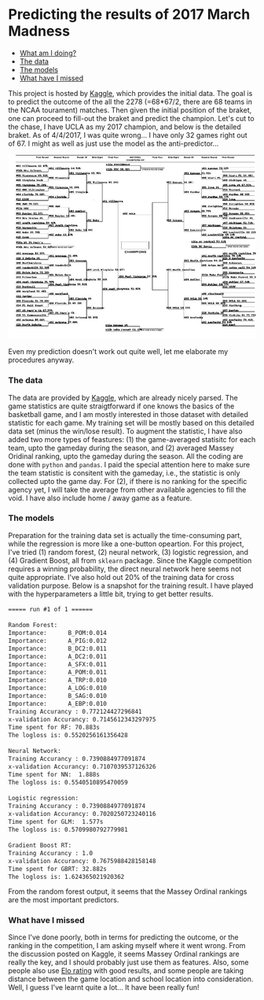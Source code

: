 # Predicting the results of 2017 March Madness
* [What am I doing?](#intro)
* [The data](#data)
* [The models](#model)
* [What have I missed](#miss)

<a name='intro'></a>This project is hosted by [Kaggle](https://www.kaggle.com/c/march-machine-learning-mania-2017), which provides the initial data. The goal is to predict the outcome of the all the 2278 (=68\*67/2, there are 68 teams in the NCAA tourament) matches. Then given the initial position of the braket, one can proceed to fill-out the braket and predict the champion. Let's cut to the chase, I have UCLA as my 2017 champion, and below is the detailed braket. As of 4/4/2017, I was quite wrong... I have only 32 games right out of 67. I might as well as just use the model as the anti-predictor...

![braket](https://github.com/changyaochen/March-Madness/blob/master/predicted_bracket_2.jpg)

Even my prediction doesn't work out quite well, let me elaborate my procedures anyway.
<a name='data'></a>
### The data

The data are provided by [Kaggle](https://www.kaggle.com/c/march-machine-learning-mania-2017/data), which are already nicely parsed. The game statistics are quite straigtforward if one knows the basics of the basketball game, and I am mostly interested in those dataset with detailed statistic for each game. My training set will be mostly based on this detailed data set (minus the win/lose result). To augment the statistic, I have also added two more types of feastures: (1) the game-averaged statisitc for each team, upto the gameday during the season, and (2) averaged Massey Oridinal ranking, upto the gameday during the season. All the coding are done with `python` and `pandas`. I paid the special attention here to make sure the team statistic is consitent with the gameday, i.e., the statistic is only collected upto the game day. For (2), if there is no ranking for the specific agency yet, I will take the average from other available agencies to fill the void. I have also include home / away game as a feature. 

<a name='model'></a>
### The models

Preparation for the training data set is actually the time-consuming part, while the regression is more like a one-button opeartion. For this project, I've tried (1) random forest, (2) neural network, (3) logistic regression, and (4) Gradient Boost, all from `sklearn` package. Since the Kaggle competition requires a winning probability, the direct neural network here seems not quite appropriate. I've also hold out 20% of the training data for cross validation purpose. Below is a snapshot for the training result. I have played with the hyperparameters a little bit, trying to get better results.
~~~
===== run #1 of 1 ======

Random Forest:
Importance:      B_POM:0.014
Importance:      A_PIG:0.012
Importance:      B_DC2:0.011
Importance:      A_DC2:0.011
Importance:      A_SFX:0.011
Importance:      A_POM:0.011
Importance:      A_TRP:0.010
Importance:      A_LOG:0.010
Importance:      B_SAG:0.010
Importance:      A_EBP:0.010
Training Accurancy : 0.772124427296841
x-validation Accurancy: 0.7145612343297975
Time spent for RF: 70.883s
The logloss is: 0.5520256161356428

Neural Network:
Training Accurancy : 0.7390884977091874
x-validation Accurancy: 0.7107039537126326
Time spent for NN:  1.888s
The logloss is: 0.5540510895470059

Logistic regression:
Training Accurancy : 0.7390884977091874
x-validation Accurancy: 0.7020250723240116
Time spent for GLM:  1.577s
The logloss is: 0.5709980792779981

Gradient Boost RT:
Training Accurancy : 1.0       
x-validation Accurancy: 0.7675988428158148
Time spent for GBRT: 32.882s
The logloss is: 1.624365021920362
~~~
From the random forest output, it seems that the Massey Ordinal rankings are the most important predictors.

<a name='miss'></a>
### What have I missed

Since I've done poorly, both in terms for predicting the outcome, or the ranking in the competition, I am asking myself where it went wrong. From the discussion posted on Kaggle, it seems Massey Ordinal rankings are really the key, and I should probably just use them as features. Also, some people also use [Elo rating](https://en.wikipedia.org/wiki/Elo_rating_system) with good results, and some people are taking distance between the game location and school location into consideration. Well, I guess I've learnt quite a lot... It have been really fun! 
